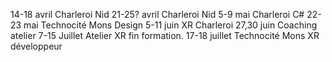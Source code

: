 14-18 avril Charleroi Nid
21-25? avril Charleroi Nid
5-9 mai Charleroi C#
22-23 mai Technocité Mons Design
5-11 juin XR Charleroi 
27,30 juin Coaching atelier
7-15 Juillet Atelier XR fin formation.
17-18 juillet Technocité Mons XR développeur
